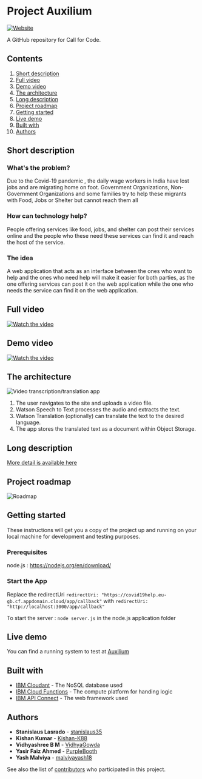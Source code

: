 # Project Auxilium
 [![Website](https://img.shields.io/badge/View-Website-blue)](https://covid19help.eu-gb.cf.appdomain.cloud/)

A  GitHub repository  for Call for Code.

## Contents

1. [Short description](#short-description)
1. [Full video](#full-video)
1. [Demo video](#demo-video)
1. [The architecture](#the-architecture)
1. [Long description](#long-description)
1. [Project roadmap](#project-roadmap)
1. [Getting started](#getting-started)
1. [Live demo](#live-demo)
1. [Built with](#built-with)
1. [Authors](#authors)

## Short description

### What's the problem?

Due to the Covid-19 pandemic , the daily wage workers in India have lost jobs and are migrating home on foot. Government Organizations, Non- Government Organizations and some families try to help these migrants with Food, Jobs or Shelter but cannot reach them all

### How can technology help?

People offering services like food, jobs, and shelter can post their services online and the people who these need these services can find it and reach the host of the service.

### The idea

A web application that acts as an interface between the ones who want to help and the ones who need help will make it easier for both parties, as the one offering services can post it on the web application while the one who needs the service can find it on the web application.

## Full video

[![Watch the video](https://github.com/malviyayash18/Project-Auxilium/blob/master/readme%20assets/Thumbnail.png)](https://www.youtube.com/watch?v=GfD0K7R8UD4&t)

## Demo video

[![Watch the video](https://github.com/malviyayash18/Project-Auxilium/blob/master/readme%20assets/Demo_Thumbnail.png)](https://www.youtube.com/watch?v=GfD0K7R8UD4&t)

## The architecture

![Video transcription/translation app](https://developer.ibm.com/developer/tutorials/cfc-starter-kit-speech-to-text-app-example/images/cfc-covid19-remote-education-diagram-2.png)

1. The user navigates to the site and uploads a video file.
2. Watson Speech to Text processes the audio and extracts the text.
3. Watson Translation (optionally) can translate the text to the desired language.
4. The app stores the translated text as a document within Object Storage.

## Long description

[More detail is available here](https://github.com/malviyayash18/Project-Auxilium/blob/master/readme%20assets/Description.md)

## Project roadmap

![Roadmap](https://github.com/malviyayash18/Project-Auxilium/blob/master/readme%20assets/Roadmap.jpg)

## Getting started

These instructions will get you a copy of the project up and running on your local machine for development and testing purposes.

### Prerequisites

node.js : https://nodejs.org/en/download/

### Start the App

Replace the redirectUri  ```redirectUri: "https://covid19help.eu-gb.cf.appdomain.cloud/app/callback"```  with ```redirectUri: "http://localhost:3000/app/callback"```

To start the server : 
``` node server.js ``` in the node.js application folder


## Live demo

You can find a running system to test at [ Auxilium ](https://covid19help.eu-gb.cf.appdomain.cloud)

## Built with

* [IBM Cloudant](https://cloud.ibm.com/catalog?search=cloudant#search_results) - The NoSQL database used
* [IBM Cloud Functions](https://cloud.ibm.com/catalog?search=cloud%20functions#search_results) - The compute platform for handing logic
* [IBM API Connect](https://cloud.ibm.com/catalog?search=api%20connect#search_results) - The web framework used

## Authors

* **Stanislaus Lasrado** - [stanislaus35](https://github.com/stanislaus35)
* **Kishan Kumar** - [Kishan-K88](https://github.com/Kishan-K88)
* **Vidhyashree B M** - [VidhyaGowda](https://github.com/VidhyaGowda)
* **Yasir Faiz Ahmed** - [PurpleBooth](https://github.com/PurpleBooth)
* **Yash Malviya** - [malviyayash18](https://github.com/malviyayash18)

See also the list of [contributors](https://github.com/Code-and-Response/Project-Sample/graphs/contributors) who participated in this project.




